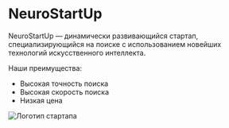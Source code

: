 # NeuroStartUp

NeuroStartUp — динамически развивающийся стартап, специализирующийся на поиске с использованием новейших технологий искусственного интеллекта. 

Наши преимущества:

- Высокая точность поиска
- Высокая скорость поиска
- Низкая цена

![Логотип стартапа](https://github.com/netology-ds-team/git-homeworks/raw/main/1_self/logo.png)

